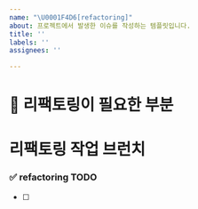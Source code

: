 ```yaml
---
name: "\U0001F4D6[refactoring]"
about: 프로젝트에서 발생한 이슈를 작성하는 템플릿입니다.
title: ''
labels: ''
assignees: ''

---
```


# 🔨 리팩토링이 필요한 부분 

# 리팩토링 작업 브런치
<!-- refactor/auth-issue-47-->

### ✅ refactoring TODO
<!-- 리팩토링 튜두  -->
- [ ]
